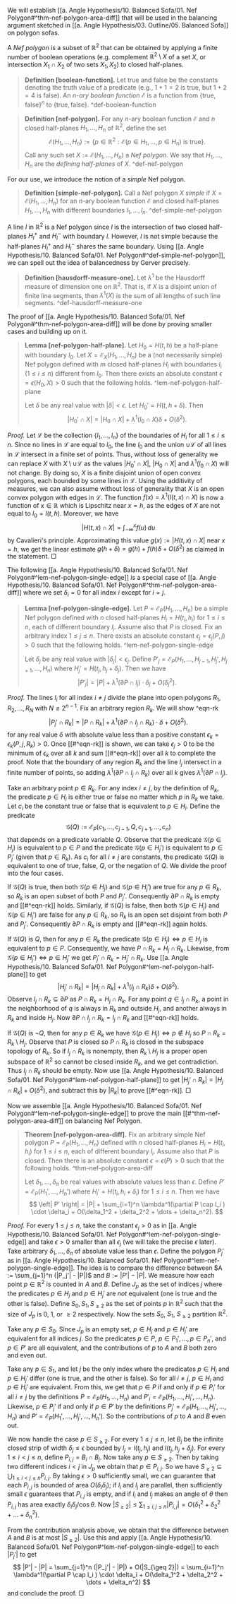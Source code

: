 We will establish [[a. Angle Hypothesis/10. Balanced Sofa/01. Nef Polygon#^thm-nef-polygon-area-diff]] that will be used in the balancing argument sketched in [[a. Angle Hypothesis/03. Outline/05. Balanced Sofa]] on polygon sofas.

A _Nef polygon_ is a subset of $\mathbb{R}^2$ that can be obtained by applying a finite number of boolean operations (e.g. complement $\mathbb{R}^2 \setminus X$ of a set $X$, or intersection $X_1 \cap X_2$ of two sets $X_1, X_2$) to closed half-planes.

> __Definition [boolean-function].__ Let $\textsf{true}$ and $\textsf{false}$ be the constants denoting the truth value of a predicate (e.g., $1+1=2$ is $\textsf{true}$, but $1 + 2 = 4$ is $\textsf{false}$). An _$n$-ary boolean function_ $\mathcal{E}$ is a function from $\left\{ \textsf{true}, \textsf{false} \right\}^n$ to $\left\{ \textsf{true}, \textsf{false} \right\}$.
> ^def-boolean-function

> __Definition [nef-polygon].__ For any $n$-ary boolean function $\mathcal{E}$ and $n$ closed half-planes $H_1, \dots, H_n$ of $\mathbb{R}^2$, define the set 
$$
\mathcal{E}(H_1, \dots, H_n) := \left\{ p \in \mathbb{R}^2 : \mathcal{E}(p \in H_1, \dots,p \in H_n) \text{ is } \textsf{true} \right\}.
$$
> Call any such set $X := \mathcal{E}(H_1, \dots, H_n)$ a _Nef polygon_. We say that $H_1, \dots, H_n$ are the _defining half-planes_ of $X$. ^def-nef-polygon

For our use, we introduce the notion of a _simple_ Nef polygon.

> __Definition [simple-nef-polygon].__ Call a Nef polygon $X$ _simple_ if $X = \mathcal{E}(H_1, \dots, H_n)$ for an $n$-ary boolean function $\mathcal{E}$ and closed half-planes $H_1, \dots, H_n$ with different boundaries $l_1, \dots, l_n$.
> ^def-simple-nef-polygon

A line $l$ in $\mathbb{R}^2$ is a Nef polygon since $l$ is the intersection of two closed half-planes $H_l^+$ and $H_l^-$ with boundary $l$. However, $l$ is not simple because the half-planes $H_l^+$ and $H_l^-$ shares the same boundary. Using [[a. Angle Hypothesis/10. Balanced Sofa/01. Nef Polygon#^def-simple-nef-polygon]], we can spell out the idea of balancedness by Gerver precisely.

> __Definition [hausdorff-measure-one].__ Let $\lambda^1$ be the Hausdorff measure of dimension one on $\mathbb{R}^2$. That is, if $X$ is a disjoint union of finite line segments, then $\lambda^1(X)$ is the sum of all lengths of such line segments. ^def-hausdorff-measure-one

The proof of [[a. Angle Hypothesis/10. Balanced Sofa/01. Nef Polygon#^thm-nef-polygon-area-diff]] will be done by proving smaller cases and building up on it.

> __Lemma [nef-polygon-half-plane].__ Let $H_0 = H(t, h)$ be a half-plane with boundary $l_0$. Let $X = \mathcal{E}_X(H_1, \dots, H_n)$ be a (not necessarily simple) Nef polygon defined with $m$ closed half-planes $H_i$ with boundaries $l_i$ ($1 \leq i \leq n$) different from $l_0$. Then there exists an absolute constant $\epsilon = \epsilon(H_0, X) > 0$ such that the following holds. ^lem-nef-polygon-half-plane
> 
> Let $\delta$ be any real value with $|\delta| < \epsilon$. Let $H_0' = H(t, h + \delta)$. Then
$$
|H_0' \cap X| = |H_0 \cap X| + \lambda^1(l_0 \cap X) \delta + O(\delta^2).
$$

_Proof._ Let $\mathcal{L}$ be the collection $\left\{ l_1, \dots, l_n \right\}$ of the boundaries of $H_i$ for all $1 \leq i \leq n$. Since no lines in $\mathcal{L}$ are equal to $l_0$, the line $l_0$ and the union $\cup \mathcal{L}$ of all lines in $\mathcal{L}$ intersect in a finite set of points. Thus, without loss of generality we can replace $X$ with $X \setminus \cup \mathcal{L}$ as the values $|H_0' \cap X|$, $|H_0 \cap X|$ and $\lambda^1 (l_0 \cap X)$ will not change. By doing so, $X$ is a finite disjoint union of open convex polygons, each bounded by some lines in $\mathcal{L}$. Using the additivity of measures, we can also assume without loss of generality that $X$ is an open convex polygon with edges in $\mathcal{L}$. The function $f(x) = \lambda^1(l(t, x) \cap X)$ is now a function of $x \in \mathbb{R}$ which is Lipschitz near $x = h$, as the edges of $X$ are not equal to $l_0 = l(t, h)$. Moreover, we have
$$
|H(t, x) \cap X| = \int_{-\infty}^x f(u)\,du
$$
by Cavalieri's principle. Approximating this value $g(x) := |H(t, x) \cap X|$ near $x = h$, we get the linear estimate $g(h + \delta) = g(h) + f(h) \delta + O(\delta^2)$ as claimed in the statement. □

The following [[a. Angle Hypothesis/10. Balanced Sofa/01. Nef Polygon#^lem-nef-polygon-single-edge]] is a special case of [[a. Angle Hypothesis/10. Balanced Sofa/01. Nef Polygon#^thm-nef-polygon-area-diff]] where we set $\delta_i = 0$ for all index $i$ except for $i=j$.

> __Lemma [nef-polygon-single-edge].__ Let $P = \mathcal{E}_P(H_1, \dots, H_n)$ be a simple Nef polygon defined with $n$ closed half-planes $H_i = H(t_i, h_i)$ for $1 \leq i \leq n$, each of different boundary $l_i$. Assume also that $P$ is closed. Fix an arbitrary index $1 \leq j \leq n$. There exists an absolute constant $\epsilon_j = \epsilon_j(P, j) > 0$ such that the following holds. ^lem-nef-polygon-single-edge
> 
> Let $\delta_j$ be any real value with $|\delta_j| < \epsilon_j$. Define $P'_j = \mathcal{E}_P(H_1, \dots, H_{j-1}, H_j', H_{j+1}, \dots, H_n)$ where $H_j' = H(t_j, h_j + \delta_j)$. Then we have
$$
\left| P'_j \right| = |P| + \lambda^1(\partial P \cap l_j) \cdot \delta_j + O(\delta_j^2).
$$

_Proof._ The lines $l_i$ for all index $i \neq j$ divide the plane into open polygons $R_1, R_2, \dots, R_N$ with $N \leq 2^{n-1}$. Fix an arbitrary region $R_k$. We will show ^eqn-rk
$$
\left| P_j' \cap R_k \right| = |P \cap R_k| + \lambda^1( \partial P \cap l_j \cap R_k) \cdot \delta + O(\delta^2).
$$
for any real value $\delta$ with absolute value less than a positive constant $\epsilon_{k} = \epsilon_{k}(P, j, R_k) > 0$. Once [[#^eqn-rk]] is shown, we can take $\epsilon_j > 0$ to be the minimum of $\epsilon_{k}$ over all $k$ and sum [[#^eqn-rk]] over all $k$ to complete the proof. Note that the boundary of any region $R_k$ and the line $l_j$ intersect in a finite number of points, so adding $\lambda^1( \partial P \cap l_j \cap R_k)$ over all $k$ gives $\lambda^1(\partial P \cap l_j)$.

Take an arbitrary point $p \in R_k$. For any index $i \neq j$, by the definition of $R_k$, the predicate $p \in H_i$ is either $\textsf{true}$ or $\textsf{false}$ no matter which $p$ in $R_k$ we take. Let $c_i$ be the constant $\textsf{true}$ or $\textsf{false}$ that is equivalent to $p \in H_i$. Define the predicate
$$
\mathcal{G}(Q) :=  \mathcal{E}_P(c_1, \dots, c_{j-1}, Q, c_{j+1}, \dots, c_n)
$$
that depends on a predicate variable $Q$. Observe that the predicate $\mathcal{G}(p \in H_j)$ is equivalent to $p \in P$ and the predicate $\mathcal{G}(p \in H_j')$ is equivalent to $p \in P_j'$ (given that $p \in R_k$). As $c_i$ for all $i \neq j$ are constants, the predicate $\mathcal{G}(Q)$ is equivalent to one of $\textsf{true}$, $\textsf{false}$, $Q$, or the negation of $Q$. We divide the proof into the four cases.

If $\mathcal{G}(Q)$ is $\textsf{true}$, then both $\mathcal{G}(p \in H_j)$ and $\mathcal{G}(p \in H_j')$ are true for any $p \in R_k$, so $R_k$ is an open subset of both $P$ and $P_j'$. Consequently $\partial P \cap R_k$ is empty and [[#^eqn-rk]] holds. Similarly, if $\mathcal{G}(Q)$ is false, then both $\mathcal{G}(p \in H_j)$ and $\mathcal{G}(p \in H_j')$ are false for any $p \in R_k$, so $R_k$ is an open set disjoint from both $P$ and $P_j'$. Consequently $\partial P \cap R_k$ is empty and [[#^eqn-rk]] again holds.

If $\mathcal{G}(Q)$ is $Q$, then for any $p \in R_k$ the predicate $\mathcal{G}(p \in H_j) \Leftrightarrow p \in H_j$ is equivalent to $p \in P$. Consequently, we have $P \cap R_k = H_j \cap R_k$. Likewise, from $\mathcal{G}(p \in H_j') \Leftrightarrow p \in H_j'$ we get $P_j' \cap R_k = H_j' \cap R_k$. Use [[a. Angle Hypothesis/10. Balanced Sofa/01. Nef Polygon#^lem-nef-polygon-half-plane]] to get
$$
|H_j' \cap R_k| = |H_j \cap R_k| + \lambda^1(l_j \cap R_k) \delta + O(\delta^2).
$$
Observe $l_j \cap R_k \subseteq \partial P$ as $P \cap R_k = H_j \cap R_k$. For any point $q \in l_j \cap R_k$, a point in the neighborhood of $q$ is always in $R_k$ and outside $H_j$, and another always in $R_k$ and inside $H_j$. Now $\partial P \cap l_j \cap R_k = l_j \cap R_k$ and [[#^eqn-rk]] holds.

If $\mathcal{G}(Q)$ is $\lnot Q$, then for any $p \in R_k$ we have $\mathcal{G}(p \in H_j) \Leftrightarrow p \not\in H_j$ so $P \cap R_k = R_k \setminus H_j$. Observe that $P$ is closed so $P \cap R_k$ is closed in the subspace topology of $R_k$. So if $l_j \cap R_k$ is nonempty, then $R_k \setminus H_j$ is a proper open subspace of $\mathbb{R}^2$ so cannot be closed inside $R_k$, and we get contradiction. Thus $l_j \cap R_k$ should be empty. Now use [[a. Angle Hypothesis/10. Balanced Sofa/01. Nef Polygon#^lem-nef-polygon-half-plane]] to get $|H_j' \cap R_k| = |H_j \cap R_k| + O(\delta^2)$, and subtract this by $|R_k|$ to prove [[#^eqn-rk]]. □

Now we assemble [[a. Angle Hypothesis/10. Balanced Sofa/01. Nef Polygon#^lem-nef-polygon-single-edge]] to prove the main [[#^thm-nef-polygon-area-diff]] on balancing Nef Polygon.

> __Theorem [nef-polygon-area-diff].__ Fix an arbitrary simple Nef polygon $P = \mathcal{E}_P(H_1, \dots, H_n)$ defined with $n$ closed half-planes $H_i = H(t_i, h_i)$ for $1 \leq i \leq n$, each of different boundary $l_i$. Assume also that $P$ is closed. Then there is an absolute constant $\epsilon = \epsilon(P) > 0$ such that the following holds. ^thm-nef-polygon-area-diff
> 
> Let $\delta_1, \dots, \delta_n$ be real values with absolute values less than $\epsilon$. Define $P' = \mathcal{E}_P(H_1', \dots, H_n')$ where $H_i' = H(t_i, h_i + \delta_i)$  for $1 \leq i \leq n$. Then we have
$$
\left| P' \right| = |P| + \sum_{i=1}^n \lambda^1(\partial P \cap l_i ) \cdot \delta_i + O(\delta_1^2 + \delta_2^2 + \dots + \delta_n^2).
$$

_Proof._ For every $1 \leq j \leq n$, take the constant $\epsilon_j > 0$ as in [[a. Angle Hypothesis/10. Balanced Sofa/01. Nef Polygon#^lem-nef-polygon-single-edge]] and take $\epsilon > 0$ smaller than all $\epsilon_j$ (we will take the precise $\epsilon$ later). Take arbitrary $\delta_1, \dots, \delta_n$ of absolute value less than $\epsilon$. Define the polygon $P_j'$ as in [[a. Angle Hypothesis/10. Balanced Sofa/01. Nef Polygon#^lem-nef-polygon-single-edge]]. The idea is to compare the difference between $A := \sum_{j=1}^n (|P_j'| - |P|)$ and $B := |P'| - |P|$. We measure how each point $p \in \mathbb{R}^2$ is counted in $A$ and $B$. Define $J_p$ as the set of indices $j$ where the predicates $p \in H_j$ and $p \in H_j'$ are _not_ equivalent (one is true and the other is false). Define $S_0, S_1, S_{\geq 2}$ as the set of points $p$ in $\mathbb{R}^2$ such that the size of $J_p$ is 0, 1, or $\geq 2$ respectively. Now the sets $S_0$, $S_1$, $S_{\geq 2}$ partition $\mathbb{R}^2$.

Take any $p \in S_0$. Since $J_p$ is an empty set, $p \in H_j$ and $p \in H_j'$ are equivalent for all indices $j$. So the predicates $p \in P$, $p \in P_1', \dots, p \in P_n'$, and $p \in P'$ are all equivalent, and the contributions of $p$ to $A$ and $B$ both zero and even out.

Take any $p \in S_1$, and let $j$ be the only index where the predicates $p \in H_j$ and $p \in H_j'$ differ (one is true, and the other is false). So for all $i \neq j$, $p \in H_i$ and $p \in H_i'$ are equivalent. From this, we get that $p \in P$ if and only if $p \in P_i'$ for all $i \neq j$ by the definitions $P = \mathcal{E}_P(H_1, \dots, H_n)$ and $P'_i = \mathcal{E}_P(H_1, \dots, H_i', \dots, H_n)$. Likewise, $p \in P_j'$ if and only if $p \in P'$ by the definitions $P_j' = \mathcal{E}_P(H_1, \dots, H_j', \dots, H_n)$ and $P' = \mathcal{E}_P(H_1', \dots, H_j', \dots, H_n')$. So the contributions of $p$ to $A$ and $B$ even out.

We now handle the case $p \in S_{\geq 2}$. For every $1 \leq j \leq n$, let $B_j$ be the infinite closed strip of width $\delta_j \leq \epsilon$ bounded by $l_j = l(t_j, h_j)$ and $l(t_j, h_j + \delta_j)$. For every $1 \leq i < j \leq n$, define $P_{i, j} = B_i \cap B_j$. Now take any $p \in S_{\geq 2}$. Then by taking two different indices $i < j$ in $J_p$ we obtain that $p \in P_{i, j}$. So we have $S_{\geq 2} \subseteq \bigcup_{1 \leq i < j \leq n} P_{i, j}$. By taking $\epsilon > 0$ sufficiently small, we can guarantee that each $P_{i, j}$ is bounded of area $O(\delta_i \delta_j)$; if $l_i$ and $l_j$ are parallel, then sufficiently small $\epsilon$ guarantees that $P_{i, j}$ is empty, and if $l_i$ and $l_j$ makes an angle of $\theta$ then $P_{i, j}$ has area exactly $\delta_i \delta_j / \cos \theta$. Now $|S_{\geq 2}| \leq \sum_{1 \leq i, j \leq n} |P_{i, j}| = O(\delta_1^2 + \delta_2^2 + \dots + \delta_n^2)$.

From the contribution analysis above, we obtain that the difference between $A$ and $B$ is at most $|S_{\geq 2}|$. Use this and apply [[a. Angle Hypothesis/10. Balanced Sofa/01. Nef Polygon#^lem-nef-polygon-single-edge]] to each $|P_j'|$ to get 
$$
|P'| - |P| = \sum_{j=1}^n (|P_j'| - |P|) + O(|S_{\geq 2}|) = \sum_{i=1}^n \lambda^1(\partial P \cap l_i ) \cdot \delta_i + O(\delta_1^2 + \delta_2^2 + \dots + \delta_n^2)
$$
and conclude the proof. □